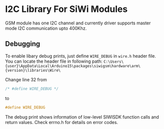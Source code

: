 # I2C Library For SiWi Modules
GSM module has one I2C channel and currently driver supports master mode I2C communication upto 400Khz.

## Debugging
To enable libary debug prints, just define `WIRE_DEBUG` in `wire.h` header file.
You can locate the header file in following path:
`C:\Users\{user}\AppData\Local\Arduino15\packages\siwigsm\hardware\arm\{version}\libraries\Wire\`

Change line 32 from
```c++
/* #define WIRE_DEBUG */
```
to
```c++
#define WIRE_DEBUG
```

The debug print shows information of low-level SIWISDK function calls and return values. Check errno.h for details on error codes.